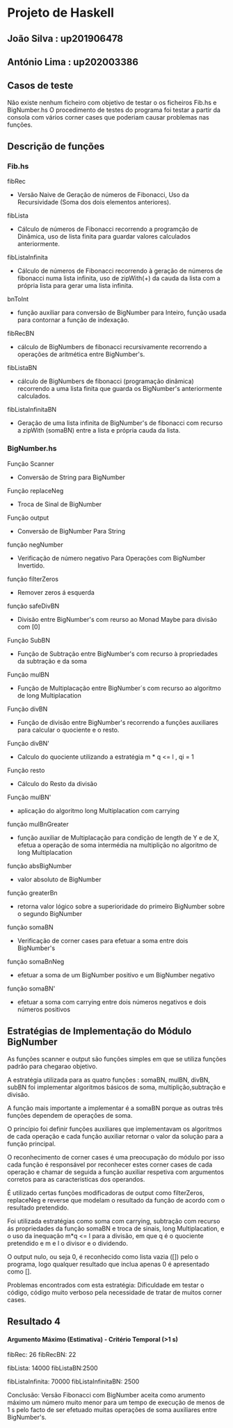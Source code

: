 # Projeto de Haskell

## João Silva : up201906478 
## António Lima : up202003386

## Casos de teste

Não existe nenhum ficheiro com objetivo de testar o os ficheiros Fib.hs e BigNumber.hs
O procedimento de testes do programa foi testar a partir da consola com vários corner cases que poderiam causar problemas nas funções.


## Descrição de funções

### Fib.hs

fibRec

- Versão Naive de Geração de números de Fibonacci, Uso da Recursividade (Soma dos dois elementos anteriores).

fibLista

- Cálculo de números de Fibonacci recorrendo a programção de Dinâmica, uso de lista finita para guardar valores calculados anteriormente.

fibListaInfinita

- Cálculo de números de Fibonacci recorrendo à geração de números de fibonacci numa lista infinita, uso de zipWith(+) da cauda da lista com a própria lista para gerar uma lista infinita.

bnToInt

- função auxiliar para conversão de BigNumber para Inteiro, função usada para contornar a função de indexação.

fibRecBN

- cálculo de BigNumbers de fibonacci recursivamente recorrendo a operações de aritmética entre BigNumber's.

fibListaBN

- cálculo de BigNumbers de fibonacci (programação dinâmica) recorrendo a uma lista finita que guarda os BigNumber's anteriormente calculados.

fibListaInfinitaBN

- Geração de uma lista infinita de BigNumber's de fibonacci com recurso a zipWith (somaBN) entre a lista e própria cauda da lista.


### BigNumber.hs


Função Scanner

- Conversão de String para BigNumber

Função replaceNeg 

- Troca de Sinal de BigNumber

Função output 

- Conversão de BigNumber Para String

função negNumber 

- Verificação de número negativo Para Operações com BigNumber Invertido.

função filterZeros 

- Remover zeros á esquerda

função safeDivBN 

- Divisão entre BigNumber's com reurso ao Monad Maybe para divisão com [0]

Função SubBN 

- Função de Subtração entre BigNumber's com recurso à propriedades da subtração e da soma

Função mulBN 

- Função de Multiplacação entre BigNumber´s com recurso ao algoritmo de long Multiplacation

Função divBN  

- Função de divisão entre BigNumber's recorrendo a funções auxiliares para calcular o quociente e o resto.

Função divBN' 

- Calculo do quociente utilizando a estratégia m * q <= l , qi = 1

Função resto 

- Cálculo do Resto da divisão

Função mulBN' 

- aplicação do algoritmo long Multiplacation com carrying

função mulBnGreater 

- função auxiliar de Multiplacação para condição de length de Y e de X, efetua a operação de soma intermédia na multiplição no algoritmo de long Multiplacation

função absBigNumber 

- valor absoluto de BigNumber

função greaterBn 

- retorna valor lógico sobre a superioridade do primeiro BigNumber sobre o segundo BigNumber

função somaBN 

- Verificação de corner cases para efetuar a soma entre dois BigNumber's

função somaBnNeg 

- efetuar a soma de um BigNumber positivo e um BigNumber negativo

função somaBN' 

- efetuar a soma com carrying entre dois números negativos e dois números positivos


## Estratégias de Implementação do Módulo BigNumber

As funções scanner e output são funções simples em que se utiliza funções padrão para chegarao objetivo.

A estratégia utilizada para as quatro funções : somaBN, mulBN, divBN, subBN foi implementar algoritmos básicos de soma, multiplição,subtração e divisão.

A função mais importante a implementar é a somaBN porque as outras três funções dependem de operações de soma.

O princípio foi definir funções auxiliares que implementavam os algoritmos de cada operação e cada função auxiliar retornar o valor da solução para a função principal.

O reconhecimento de corner cases é uma preocupação do módulo por isso cada função é responsável por reconhecer estes corner cases de cada operação e chamar de seguida a função auxiliar respetiva com argumentos corretos para as caracteristicas dos operandos.

É utilizado certas funções modificadoras de output como filterZeros, replaceNeg e reverse que modelam o resultado da função de acordo com o resultado pretendido.

Foi utilizada estratégias como soma com carrying, subtração com recurso ás propriedades da função somaBN e troca de sinais, long Multiplacation, e o uso da inequação m*q <= l para a divisão, em que q é o quociente pretendido e m e l o divisor e o dividendo.

O output nulo, ou seja 0, é reconhecido como lista vazia ([]) pelo o programa, logo qualquer resultado que inclua apenas 0 é apresentado como [].

Problemas encontrados com esta estratégia: Dificuldade em testar o código, código muito verboso pela necessidade de tratar de muitos corner cases.

## Resultado 4

#### Argumento Máximo (Estimativa) - Critério Temporal (>1 s)

fibRec: 26 
fibRecBN: 22

fibLista: 14000
fibListaBN:2500

fibListaInfinita: 70000
fibListaInfinitaBN: 2500

Conclusão: Versão Fibonacci com BigNumber aceita como arumento máximo um número muito menor para um tempo de execução de menos de 1 s pelo facto de ser efetuado muitas operações de soma auxiliares entre BigNumber's.




